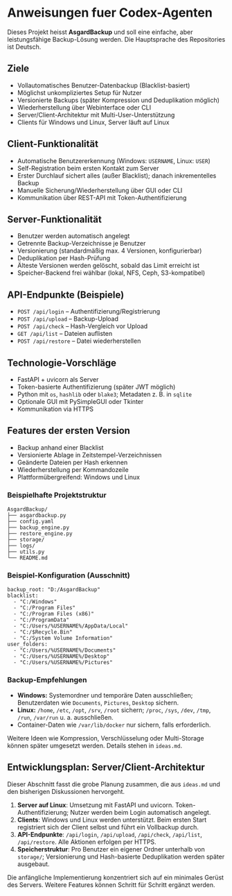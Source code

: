 # Anweisungen fuer Codex-Agenten

Dieses Projekt heisst **AsgardBackup** und soll eine einfache, aber leistungsfähige Backup-Lösung werden. Die Hauptsprache des Repositories ist Deutsch.

## Ziele
- Vollautomatisches Benutzer-Datenbackup (Blacklist-basiert)
- Möglichst unkompliziertes Setup für Nutzer
- Versionierte Backups (später Kompression und Deduplikation möglich)
- Wiederherstellung über Webinterface oder CLI
- Server/Client-Architektur mit Multi-User-Unterstützung
- Clients für Windows und Linux, Server läuft auf Linux

## Client-Funktionalität
- Automatische Benutzererkennung (Windows: `USERNAME`, Linux: `USER`)
- Self-Registration beim ersten Kontakt zum Server
- Erster Durchlauf sichert alles (außer Blacklist); danach inkrementelles Backup
- Manuelle Sicherung/Wiederherstellung über GUI oder CLI
- Kommunikation über REST-API mit Token-Authentifizierung

## Server-Funktionalität
- Benutzer werden automatisch angelegt
- Getrennte Backup-Verzeichnisse je Benutzer
- Versionierung (standardmäßig max. 4 Versionen, konfigurierbar)
- Deduplikation per Hash-Prüfung
- Älteste Versionen werden gelöscht, sobald das Limit erreicht ist
- Speicher-Backend frei wählbar (lokal, NFS, Ceph, S3-kompatibel)

## API-Endpunkte (Beispiele)
- `POST /api/login` – Authentifizierung/Registrierung
- `POST /api/upload` – Backup-Upload
- `POST /api/check` – Hash-Vergleich vor Upload
- `GET /api/list` – Dateien auflisten
- `POST /api/restore` – Datei wiederherstellen

## Technologie-Vorschläge
- FastAPI + uvicorn als Server
- Token-basierte Authentifizierung (später JWT möglich)
- Python mit `os`, `hashlib` oder `blake3`; Metadaten z. B. in `sqlite`
- Optionale GUI mit PySimpleGUI oder Tkinter
- Kommunikation via HTTPS

## Features der ersten Version
- Backup anhand einer Blacklist
- Versionierte Ablage in Zeitstempel-Verzeichnissen
- Geänderte Dateien per Hash erkennen
- Wiederherstellung per Kommandozeile
- Plattformübergreifend: Windows und Linux

### Beispielhafte Projektstruktur
```
AsgardBackup/
├── asgardbackup.py
├── config.yaml
├── backup_engine.py
├── restore_engine.py
├── storage/
├── logs/
├── utils.py
└── README.md
```

### Beispiel-Konfiguration (Ausschnitt)
```
backup_root: "D:/AsgardBackup"
blacklist:
  - "C:/Windows"
  - "C:/Program Files"
  - "C:/Program Files (x86)"
  - "C:/ProgramData"
  - "C:/Users/%USERNAME%/AppData/Local"
  - "C:/$Recycle.Bin"
  - "C:/System Volume Information"
user_folders:
  - "C:/Users/%USERNAME%/Documents"
  - "C:/Users/%USERNAME%/Desktop"
  - "C:/Users/%USERNAME%/Pictures"
```

### Backup-Empfehlungen
- **Windows:** Systemordner und temporäre Daten ausschließen; Benutzerdaten wie `Documents`, `Pictures`, `Desktop` sichern.
- **Linux:** `/home`, `/etc`, `/opt`, `/srv`, `/root` sichern; `/proc`, `/sys`, `/dev`, `/tmp`, `/run`, `/var/run` u. a. ausschließen.
- Container-Daten wie `/var/lib/docker` nur sichern, falls erforderlich.

Weitere Ideen wie Kompression, Verschlüsselung oder Multi-Storage können später umgesetzt werden. Details stehen in `ideas.md`.

## Entwicklungsplan: Server/Client-Architektur
Dieser Abschnitt fasst die grobe Planung zusammen, die aus `ideas.md` und den bisherigen Diskussionen hervorgeht.

1. **Server auf Linux**: Umsetzung mit FastAPI und uvicorn. Token-Authentifizierung; Nutzer werden beim Login automatisch angelegt.
2. **Clients**: Windows und Linux werden unterstützt. Beim ersten Start registriert sich der Client selbst und führt ein Vollbackup durch.
3. **API-Endpunkte**: `/api/login`, `/api/upload`, `/api/check`, `/api/list`, `/api/restore`. Alle Aktionen erfolgen per HTTPS.
4. **Speicherstruktur**: Pro Benutzer ein eigener Ordner unterhalb von `storage/`; Versionierung und Hash-basierte Deduplikation werden später ausgebaut.

Die anfängliche Implementierung konzentriert sich auf ein minimales Gerüst des Servers. Weitere Features können Schritt für Schritt ergänzt werden.
